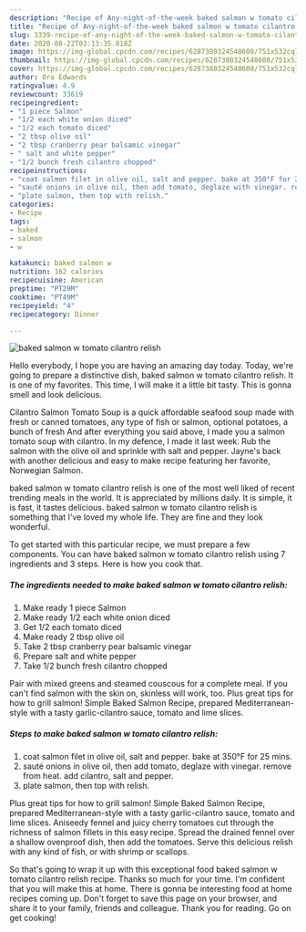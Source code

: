 ```yaml
---
description: "Recipe of Any-night-of-the-week baked salmon w tomato cilantro relish"
title: "Recipe of Any-night-of-the-week baked salmon w tomato cilantro relish"
slug: 3339-recipe-of-any-night-of-the-week-baked-salmon-w-tomato-cilantro-relish
date: 2020-08-22T03:13:35.818Z
image: https://img-global.cpcdn.com/recipes/6287380324548608/751x532cq70/baked-salmon-w-tomato-cilantro-relish-recipe-main-photo.jpg
thumbnail: https://img-global.cpcdn.com/recipes/6287380324548608/751x532cq70/baked-salmon-w-tomato-cilantro-relish-recipe-main-photo.jpg
cover: https://img-global.cpcdn.com/recipes/6287380324548608/751x532cq70/baked-salmon-w-tomato-cilantro-relish-recipe-main-photo.jpg
author: Ora Edwards
ratingvalue: 4.9
reviewcount: 33619
recipeingredient:
- "1 piece Salmon"
- "1/2 each white onion diced"
- "1/2 each tomato diced"
- "2 tbsp olive oil"
- "2 tbsp cranberry pear balsamic vinegar"
- " salt and white pepper"
- "1/2 bunch fresh cilantro chopped"
recipeinstructions:
- "coat salmon filet in olive oil, salt and pepper. bake at 350°F for 25 mins."
- "sauté onions in olive oil, then add tomato, deglaze with vinegar. remove from heat. add cilantro, salt and pepper."
- "plate salmon, then top with relish."
categories:
- Recipe
tags:
- baked
- salmon
- w

katakunci: baked salmon w 
nutrition: 162 calories
recipecuisine: American
preptime: "PT29M"
cooktime: "PT49M"
recipeyield: "4"
recipecategory: Dinner

---
```



![baked salmon w tomato cilantro relish](https://img-global.cpcdn.com/recipes/6287380324548608/751x532cq70/baked-salmon-w-tomato-cilantro-relish-recipe-main-photo.jpg)

Hello everybody, I hope you are having an amazing day today. Today, we're going to prepare a distinctive dish, baked salmon w tomato cilantro relish. It is one of my favorites. This time, I will make it a little bit tasty. This is gonna smell and look delicious.

Cilantro Salmon Tomato Soup is a quick affordable seafood soup made with fresh or canned tomatoes, any type of fish or salmon, optional potatoes, a bunch of fresh And after everything you said above, I made you a salmon tomato soup with cilantro. In my defence, I made it last week. Rub the salmon with the olive oil and sprinkle with salt and pepper. Jayne&#39;s back with another delicious and easy to make recipe featuring her favorite, Norwegian Salmon.

baked salmon w tomato cilantro relish is one of the most well liked of recent trending meals in the world. It is appreciated by millions daily. It is simple, it is fast, it tastes delicious. baked salmon w tomato cilantro relish is something that I've loved my whole life. They are fine and they look wonderful.


To get started with this particular recipe, we must prepare a few components. You can have baked salmon w tomato cilantro relish using 7 ingredients and 3 steps. Here is how you cook that.

<!--inarticleads1-->

##### The ingredients needed to make baked salmon w tomato cilantro relish:

1. Make ready 1 piece Salmon
1. Make ready 1/2 each white onion diced
1. Get 1/2 each tomato diced
1. Make ready 2 tbsp olive oil
1. Take 2 tbsp cranberry pear balsamic vinegar
1. Prepare  salt and white pepper
1. Take 1/2 bunch fresh cilantro chopped


Pair with mixed greens and steamed couscous for a complete meal. If you can&#39;t find salmon with the skin on, skinless will work, too. Plus great tips for how to grill salmon! Simple Baked Salmon Recipe, prepared Mediterranean-style with a tasty garlic-cilantro sauce, tomato and lime slices. 

<!--inarticleads2-->

##### Steps to make baked salmon w tomato cilantro relish:

1. coat salmon filet in olive oil, salt and pepper. bake at 350°F for 25 mins.
1. sauté onions in olive oil, then add tomato, deglaze with vinegar. remove from heat. add cilantro, salt and pepper.
1. plate salmon, then top with relish.


Plus great tips for how to grill salmon! Simple Baked Salmon Recipe, prepared Mediterranean-style with a tasty garlic-cilantro sauce, tomato and lime slices. Aniseedy fennel and juicy cherry tomatoes cut through the richness of salmon fillets in this easy recipe. Spread the drained fennel over a shallow ovenproof dish, then add the tomatoes. Serve this delicious relish with any kind of fish, or with shrimp or scallops. 

So that's going to wrap it up with this exceptional food baked salmon w tomato cilantro relish recipe. Thanks so much for your time. I'm confident that you will make this at home. There is gonna be interesting food at home recipes coming up. Don't forget to save this page on your browser, and share it to your family, friends and colleague. Thank you for reading. Go on get cooking!
